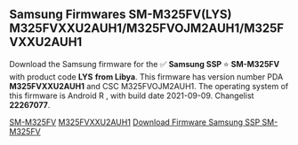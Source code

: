 <h2>Samsung Firmwares SM-M325FV(LYS) M325FVXXU2AUH1/M325FVOJM2AUH1/M325FVXXU2AUH1</h2>
Download the Samsung firmware for the ✅ <strong>Samsung SSP </strong> ⭐ <strong>SM-M325FV</strong> with product code <strong>LYS</strong> <strong> from Libya</strong>. This firmware has version number PDA <strong>M325FVXXU2AUH1</strong> and CSC M325FVOJM2AUH1. The operating system of this firmware is Android R , with build date 2021-09-09. Changelist <strong>22267077</strong>.


[SM-M325FV](https://samfirm.shop/samsung/model/SM-M325FV)
[M325FVXXU2AUH1](https://samfirm.shop/samsung/pda/M325FVXXU2AUH1)
[Download Firmware Samsung SSP SM-M325FV](https://samfirm.shop/samsung/firmware/455460)
